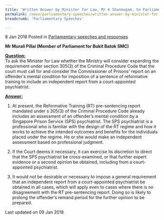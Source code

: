 ```yaml
---
title: 'Written Answer by Minister for Law, Mr K Shanmugam, to Parliamentary Question on Offender''s Mental Condition Considered for Sentence of Reformative Training'
permalink: /news/parliamentary-speeches/written-answer-by-minister-for-law--mr-k-shanmugam--to-parliamen15
breadcrumb: 'Parliamentary Speeches'

---
```



8 Jan 2018 Posted in [Parliamentary speeches and responses](/news/parliamentary-speeches)

**Mr Murali Pillai (Member of Parliament for Bukit Batok SMC)**

**<u>Question:</u>**  
To ask the Minister for Law whether the Ministry will consider expanding the requirement under section 305(3) of the Criminal Procedure Code that the court must call for and consider the Commissioner of Prisons' report on an offender's mental condition for imposition of a sentence of reformative training to include an independent report from a court-appointed psychiatrist.


**<u>Answer:</u>**

1. At present, the Reformative Training (RT) pre-sentencing report mandated under s 305(3) of the Criminal Procedure Code already includes an assessment of an offender’s mental condition by a Singapore Prison Service (SPS) psychiatrist. The SPS psychiatrist is a professional who is familiar with the design of the RT regime and how it works to achieve the intended outcomes and benefits for the individuals placed under the regime. He or she would make an independent assessment based on professional judgment.
 
2. If the Court deems it necessary, it can exercise its discretion to direct that the SPS psychiatrist be cross-examined, or that further expert evidence or a second opinion be obtained, including from a court-appointed psychiatrist.
 
3. It would not be desirable or necessary to impose a general requirement that an independent report from a court-appointed psychiatrist be obtained in all cases, which will apply even to cases where there is no disagreement with the RT pre-sentencing report.  Doing so is likely to prolong the offender’s remand period for the further opinion to be prepared.

<p class="right-side-updated">Last updated on 09 Jan 2018</p> 
